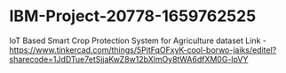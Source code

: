 # IBM-Project-20778-1659762525
IoT Based Smart Crop Protection System for Agriculture
dataset Link - https://www.tinkercad.com/things/5PjtFqOFxyK-cool-borwo-jaiks/editel?sharecode=1JdDTue7etSjjaKwZ8w12bXlmOy8tWA6dfXM0G-lpVY
